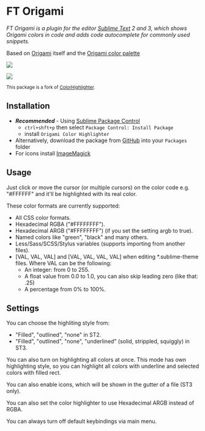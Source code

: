 # FT Origami

_FT Origami is a plugin for the editor [Sublime Text](http://www.sublimetext.com/) 2 and 3, which shows Origami colors in code and adds code autocomplete for commonly used snippets._

Based on [Origami](http://origami.ft.com) itself and the [Origami color palette](http://registry.origami.ft.com/components/o-colors)

![ ](https://cloud.githubusercontent.com/assets/85783/8474723/10a7b144-20aa-11e5-92a3-af87f88b8885.png)

![ ](https://cloud.githubusercontent.com/assets/85783/8502190/bc7f1976-21a4-11e5-9c7c-d5666d4d853a.gif)

<small>This package is a fork of [ColorHighlighter](https://github.com/Monnoroch/ColorHighlighter).</small>

## Installation

- **_Recommended_** - Using [Sublime Package Control](https://packagecontrol.io/ "Sublime Package Control")
    - `ctrl+shft+p` then select `Package Control: Install Package`
    - install `Origami Color Highlighter`
- Alternatively, download the package from [GitHub](https://github.com/Financial-Times/FTOrigamiSublime) into your `Packages` folder
- For icons install [ImageMagick](http://www.imagemagick.org/)

## Usage

Just click or move the cursor (or multiple cursors) on the color code e.g. "#FFFFFF" and it'll be highlighted with its real color.

These color formats are currently supported:

- All CSS color formats.
- Hexadecimal RGBA ("#FFFFFFFF").
- Hexadecimal ARGB ("#FFFFFFFF") (if you set the setting argb to true).
- Named colors like "green", "black" and many others.
- Less/Sass/SCSS/Stylus variables (supports importing from another files).
- [VAL, VAL, VAL] and [VAL, VAL, VAL, VAL] when editing *.sublime-theme files. Where VAL can be the following:
  - An integer: from 0 to 255.
  - A float value from 0.0 to 1.0, you can also skip leading zero (like that: .25)
  - A percentage from 0% to 100%.

## Settings

You can choose the highliting style from:

- "Filled", "outlined", "none" in ST2.
- "Filled", "outlined", "none", "underlined" (solid, strippled, squiggly) in ST3.

You can also turn on highlighting all colors at once. This mode has own highlighting style, so you can highlight all colors with underline and selected colors with filled rect.

You can also enable icons, which will be shown in the gutter of a file (ST3 only).

You can also set the color highlighter to use Hexadecimal ARGB instead of RGBA.

You can always turn off default keybindings via main menu.
